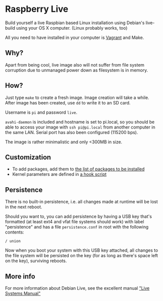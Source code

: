# Raspberry Live

Build yourself a live Raspbian based Linux installation using Debian's live-build using your OS X computer. (Linux probably works, too)

All you need to have installed in your computer is [Vagrant](https://www.vagrantup.com/) and Make.

## Why?

Apart from being cool, live image also will not suffer from file system corruption due to unmanaged power down as filesystem is in memory.

## How?

Just type `make` to create a fresh image. Image creation will take a while. After image has been created, use `dd` to write it to an SD card.

Username is `pi` and password `live`.

`avahi-daemon` is included and hostname is set to pi.local, so you should be able to access your image with `ssh pi@pi.local` from another computer in the same LAN. Serial port has also been configured (115200 bps).

The image is rather minimalistic and only <300MB in size.

## Customization

* To add packages, add them to [the list of packages to be installed](build/config/package-lists/live.list.chroot)
* Kernel parameters are defined in [a hook script](build/config/hooks/0999-rpi-boot.hook.binary)

## Persistence

There is no built-in persistence, i.e. all changes made at runtime will be lost in the next reboot.

Should you want to, you can add persistence by having a USB key that's formatted (at least ext4 and vfat file systems should work) with label "persistence" and has a file `persistence.conf` in root with the following contents:

`/ union`

Now when you boot your system with this USB key attached, all changes to the file system will be persisted on the key (for as long as there's space left on the key), surviving reboots.

## More info

For more information about Debian Live, see the excellent manual ["Live Systems Manual"](https://debian-live.alioth.debian.org/live-manual/html/live-manual.en.html)
